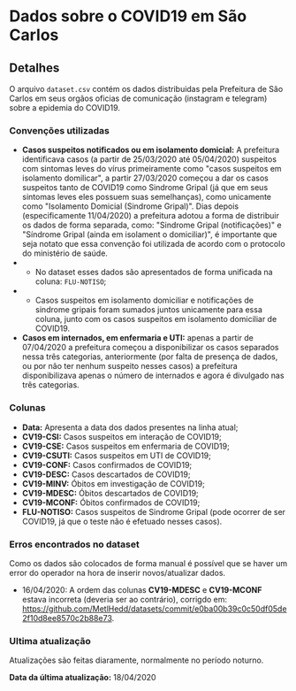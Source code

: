 # Dados sobre o COVID19 em São Carlos

## Detalhes
O arquivo `dataset.csv` contém os dados distribuidas pela Prefeitura de São Carlos em seus orgãos oficias de comunicação (instagram e telegram) sobre a epidemia do COVID19.

### Convenções utilizadas
- **Casos suspeitos notificados ou em isolamento domicial:** A prefeitura identificava casos (a partir de 25/03/2020 até 05/04/2020) suspeitos com sintomas leves do vírus primeiramente como "casos suspeitos em isolamento domilicar", a partir 27/03/2020 começou a dar os casos suspeitos tanto de COVID19 como Sindrome Gripal (já que em seus sintomas leves eles possuem suas semelhanças), como unicamente como "Isolamento Domicial (Sindrome Gripal)". Dias depois (especificamente 11/04/2020) a prefeitura adotou a forma de distribuir os dados de forma separada, como: "Sindrome Gripal (notificações)" e "Síndrome Gripal (ainda em isolament
o domiciliar)", é importante que seja notato que essa convenção foi utilizada de acordo com o protocolo do ministério de saúde.
- - No dataset esses dados são apresentados de forma unificada na coluna: `FLU-NOTISO`;
- - Casos suspeitos em isolamento domiciliar e notificações de sindrome gripais foram sumados juntos unicamente para essa coluna, junto com os casos suspeitos em isolamento domiciliar de COVID19.
- **Casos em internados, em enfermaria e UTI:** apenas a partir de 07/04/2020 a prefeitura começou a disponibilizar os casos separados nessa três categorias, anteriormente (por falta de presença de dados, ou por não ter nenhum suspeito nesses casos) a prefeitura disponibilizava apenas o número de internados e agora é divulgado nas três categorias.

### Colunas
- **Data:** Apresenta a data dos dados presentes na linha atual;
- **CV19-CSI:** Casos suspeitos em interação de COVID19;
- **CV19-CSE:** Casos suspeitos em enfermaria de COVID19;
- **CV19-CSUTI:** Casos suspeitos em UTI de COVID19;
- **CV19-CONF:** Casos confirmados de COVID19;
- **CV19-DESC:** Casos descartados de COVID19;
- **CV19-MINV:** Óbitos em investigação de COVID19;
- **CV19-MDESC:** Óbitos descartados de COVID19;
- **CV19-MCONF:** Óbitos confirmados de COVID19;
- **FLU-NOTISO:** Casos suspeitos de Sindrome Gripal (pode ocorrer de ser COVID19, já que o teste não é efetuado nesses casos).

### Erros encontrados no dataset
Como os dados são colocados de forma manual é possível que se haver um error do operador na hora de inserir novos/atualizar dados.
- 16/04/2020: A ordem das colunas **CV19-MDESC** e **CV19-MCONF** estava incorreta (deveria ser ao contrário), corrigdo em: https://github.com/MetlHedd/datasets/commit/e0ba00b39c0c50df05de2f10d8ee8570c2b88e73.

### Ultima atualização
Atualizações são feitas diaramente, normalmente no período noturno.

**Data da última atualização:** 18/04/2020
